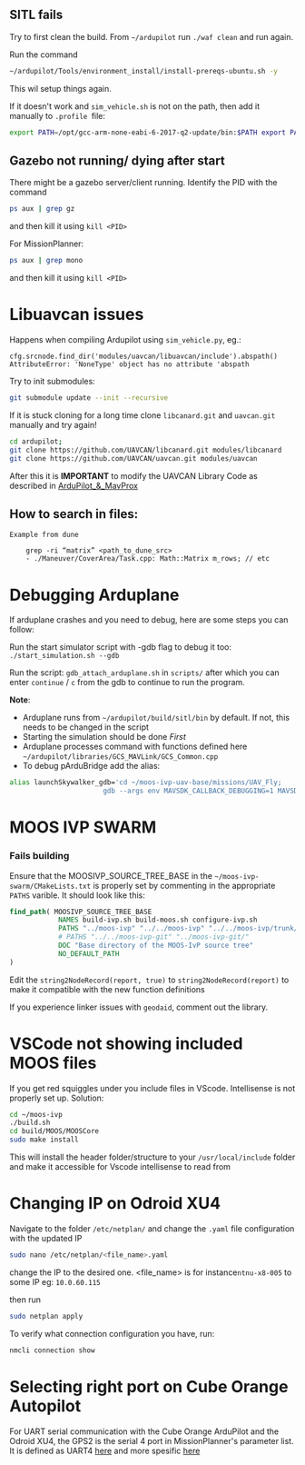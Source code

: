 


## SITL fails

Try to first clean the build.  From `~/ardupilot` run `./waf clean` and run again.

Run the command 


```bash
~/ardupilot/Tools/environment_install/install-prereqs-ubuntu.sh -y
```

This wil setup things again.

If it doesn't work and `sim_vehicle.sh` is not on the path, then add it manually to `.profile `file:

```bash
export PATH=/opt/gcc-arm-none-eabi-6-2017-q2-update/bin:$PATH export PATH=$HOME/ardupilot/Tools/autotest:$PATH
```




## Gazebo not running/ dying after start

There might be a gazebo server/client running. Identify the PID with the command

```bash
ps aux | grep gz
```
and then kill it using `kill <PID>`

For MissionPlanner: 

```bash
ps aux | grep mono
```
	
and then kill it using `kill <PID>`


# Libuavcan issues

Happens when compiling Ardupilot using `sim_vehicle.py`, eg.:

    cfg.srcnode.find_dir('modules/uavcan/libuavcan/include').abspath()
	AttributeError: 'NoneType' object has no attribute 'abspath

Try to init submodules:
```bash
git submodule update --init --recursive
```

If it is stuck cloning for a long time clone `libcanard.git` and `uavcan.git` manually and try again!
```bash
cd ardupilot;
git clone https://github.com/UAVCAN/libcanard.git modules/libcanard
git clone https://github.com/UAVCAN/uavcan.git modules/uavcan
```

After this it is **IMPORTANT** to modify the UAVCAN Library Code as described in [ArduPilot_&_MavProx](ArduPilot_&_MavProx.md)


## How to search in files:

	Example from dune
	
		grep -ri “matrix” <path_to_dune_src>
		- ./Maneuver/CoverArea/Task.cpp: Math::Matrix m_rows; // etc




# Debugging Arduplane

If arduplane crashes and you need to debug, here are some steps you can follow:

Run the start simulator script  with -gdb flag to debug it too: `./start_simulation.sh --gdb` 

Run the script: `gdb_attach_arduplane.sh` in `scripts/` after which you can enter `continue`  / `c` from the gdb to continue to run the program.


**Note**: 
- Arduplane runs from `~/ardupilot/build/sitl/bin` by default. If not, this needs to be changed in the script
- Starting the simulation should be done *First*
- Arduplane processes command with functions defined here `~/ardupilot/libraries/GCS_MAVLink/GCS_Common.cpp`
- To debug pArduBridge  add the alias:
  
```bash
alias launchSkywalker_gdb='cd ~/moos-ivp-uav-base/missions/UAV_Fly;
                       gdb --args env MAVSDK_CALLBACK_DEBUGGING=1 MAVSDK_COMMAND_DEBUGGING=1 MAVSDK_PARAMETER_DEBUGGING=1 pArduBridge targ_skywalker.moos;'
```


# MOOS IVP SWARM

### Fails building

Ensure that the MOOSIVP_SOURCE_TREE_BASE in the `~/moos-ivp-swarm/CMakeLists.txt` is properly set by commenting in the appropriate `PATHS` varible. It should look like this:

```cmake
find_path( MOOSIVP_SOURCE_TREE_BASE
			NAMES build-ivp.sh build-moos.sh configure-ivp.sh
			PATHS "../moos-ivp" "../../moos-ivp" "../../moos-ivp/trunk/" "../moos-ivp/trunk/"
			# PATHS "../../moos-ivp-git" "../moos-ivp-git/"
			DOC "Base directory of the MOOS-IvP source tree"
			NO_DEFAULT_PATH
)
```

Edit the `string2NodeRecord(report, true)` to `string2NodeRecord(report)` to make it compatible with the new function definitions

If you experience linker issues with `geodaid`, comment out the library.




# VSCode not showing included MOOS files

If you get red squiggles under you include files in VScode. Intellisense is not properly set up.
Solution: 
```bash
cd ~/moos-ivp
./build.sh
cd build/MOOS/MOOSCore
sudo make install
```
This will install the header folder/structure to your `/usr/local/include` folder and make it accessible for Vscode intellisense to read from

# Changing IP on Odroid XU4

Navigate to the folder `/etc/netplan/` and change the `.yaml` file  configuration with the updated IP

```bash
sudo nano /etc/netplan/<file_name>.yaml
```
change the IP to the desired one. <file_name> is for instance`ntnu-x8-005`
to some IP eg: `10.0.60.115`

then run 
```bash
sudo netplan apply
```
To verify what connection configuration you have, run:

```bash
nmcli connection show
```

# Selecting right port on Cube Orange Autopilot

For UART serial communication with the Cube Orange ArduPilot and the Odroid XU4, the GPS2 is the serial 4 port in MissionPlanner's parameter list.  It is defined as UART4  [here](https://docs.cubepilot.org/user-guides/autopilot/the-cube-module-overview) and more spesific [here](https://ardupilot.org/plane/docs/common-serial-options.html)
